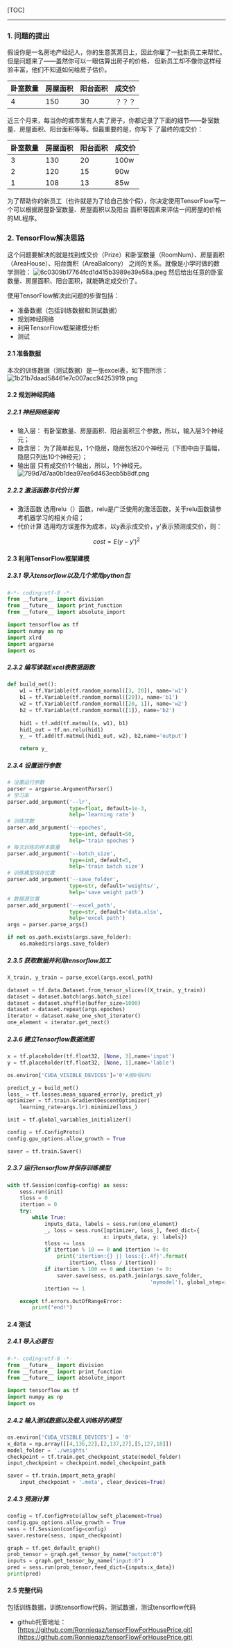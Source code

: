 [TOC]

-----
### 1. 问题的提出
假设你是一名房地产经纪人，你的生意蒸蒸日上，因此你雇了一批新员工来帮忙。但是问题来了——虽然你可以一眼估算出房子的价格，
但新员工却不像你这样经验丰富，他们不知道如何给房子估价。

| 卧室数量 | 房屋面积 | 阳台面积 | 成交价 |
| --- | --- | --- | --- |
| 4 | 150 | 30 | ？？？ |

近三个月来，每当你的城市里有人卖了房子，你都记录了下面的细节——卧室数量、房屋面积、阳台面积等等。但最重要的是，你写下
了最终的成交价：

|卧室数量  |房屋面积  |阳台面积  | 成交价 |
| --- | --- | --- | --- |
| 3 | 130| 20 | 100w |
| 2 | 120 | 15 | 90w |
| 1 | 108 | 13 | 85w |

为了帮助你的新员工（也许就是为了给自己放个假），你决定使用TensorFlow写一个可以根据房屋卧室数量、房屋面积以及阳台
面积等因素来评估一间房屋的价格的ML程序。
### 2. TensorFlow解决思路
这个问题要解决的就是找到成交价（Prize）和卧室数量（RoomNum）、房屋面积（AreaHouse）、阳台面积（AreaBalcony）
之间的关系。就像是小学时做的数学测验：
![6c0309b17764fcd1d415b3989e39e58a.jpeg](evernotecid://0F7C84DB-9663-4FC7-B768-B8A6DD0BD29F/appyinxiangcom/20498392/ENNote/p145?hash=6c0309b17764fcd1d415b3989e39e58a)
然后给出任意的卧室数量、房屋面积、阳台面积，就能确定成交价了。

使用TensorFlow解决此问题的步骤包括：
* 准备数据（包括训练数据和测试数据）
* 规划神经网络
* 利用TensorFlow框架建模分析
* 测试
#### 2.1 准备数据
本次的训练数据（测试数据）是一张excel表，如下图所示：
![1b21b7daad58461e7c007acc94253919.png](evernotecid://0F7C84DB-9663-4FC7-B768-B8A6DD0BD29F/appyinxiangcom/20498392/ENResource/p436)
#### 2.2 规划神经网络
##### 2.2.1 神经网络架构
* 输入层：
有卧室数量、房屋面积、阳台面积三个参数，所以，输入层3个神经元；
* 隐含层：
为了简单起见，1个隐层，隐层包括20个神经元（下图中由于篇幅，隐层只列出10个神经元）；
* 输出层
只有成交价1个输出，所以，1个神经元。
![799d7d7aa0b1dea97ea6d463ecb5b8df.png](evernotecid://0F7C84DB-9663-4FC7-B768-B8A6DD0BD29F/appyinxiangcom/20498392/ENResource/p437)
##### 2.2.2 激活函数与代价计算
* 激活函数
选用relu（）函数，relu是广泛使用的激活函数，关于relu函数请参考机器学习的相关介绍；
* 代价计算
选用均方误差作为成本，以y表示成交价，y'表示预测成交价，则：
```math
cost = E(y - y')^{2}
```
#### 2.3 利用TensorFlow框架建模
##### 2.3.1 导入tensorflow以及几个常用python包
```python
#-*- coding:utf-8 -*-
from __future__ import division
from __future__ import print_function
from __future__ import absolute_import

import tensorflow as tf
import numpy as np
import xlrd
import argparse
import os
```
##### 2.3.2 编写读取Excel表数据函数
```python
def build_net():
    w1 = tf.Variable(tf.random_normal([3, 20]), name='w1')
    b1 = tf.Variable(tf.random_normal([20]), name='b1')
    w2 = tf.Variable(tf.random_normal([20, 1]), name='w2')
    b2 = tf.Variable(tf.random_normal([1]), name='b2')
    
    hid1 = tf.add(tf.matmul(x, w1), b1)
    hid1_out = tf.nn.relu(hid1) 
    y_ = tf.add(tf.matmul(hid1_out, w2), b2,name='output')

    return y_

```
##### 2.3.4 设置运行参数
```python
# 设置运行参数
parser = argparse.ArgumentParser()
# 学习率
parser.add_argument('--lr',
                    type=float, default=1e-3,
                    help='learning rate')
# 训练次数
parser.add_argument('--epoches',
                    type=int, default=50,
                    help='train epoches')
# 每次训练的样本数量
parser.add_argument('--batch_size',
                    type=int, default=5,
                    help='train batch size')
# 训练模型保存位置
parser.add_argument('--save_folder',
                    type=str, default='weights/',
                    help='save weight path')
# 数据源位置
parser.add_argument('--excel_path',
                    type=str, default='data.xlsx',
                    help='excel path')
args = parser.parse_args()

if not os.path.exists(args.save_folder):
    os.makedirs(args.save_folder)

```

##### 2.3.5 获取数据并利用tensorflow加工
```python
X_train, y_train = parse_excel(args.excel_path)

dataset = tf.data.Dataset.from_tensor_slices((X_train, y_train))
dataset = dataset.batch(args.batch_size)
dataset = dataset.shuffle(buffer_size=1000)
dataset = dataset.repeat(args.epoches)
iterator = dataset.make_one_shot_iterator()
one_element = iterator.get_next()
```
##### 2.3.6 建立Tensorflow数据流图
```python
x = tf.placeholder(tf.float32, [None, 3],name='input')
y = tf.placeholder(tf.float32, [None, 1],name='lable')

os.environ['CUDA_VISIBLE_DEVICES']='0'#用0号GPU

predict_y = build_net()
loss_ = tf.losses.mean_squared_error(y, predict_y)
optimizer = tf.train.GradientDescentOptimizer(
    learning_rate=args.lr).minimize(loss_)

init = tf.global_variables_initializer()

config = tf.ConfigProto()
config.gpu_options.allow_growth = True

saver = tf.train.Saver()
```
##### 2.3.7 运行tensorflow并保存训练模型
```python
with tf.Session(config=config) as sess:
    sess.run(init)
    tloss = 0
    itertion = 0
    try:
        while True:
            inputs_data, labels = sess.run(one_element)
            _, loss = sess.run([optimizer, loss_], feed_dict={
                               x: inputs_data, y: labels})
            tloss += loss
            if itertion % 10 == 0 and itertion != 0:
                print('itertion:{} || loss:{:.4f}'.format(
                    itertion, tloss / itertion))
            if itertion % 100 == 0 and itertion != 0:
                saver.save(sess, os.path.join(args.save_folder,
                                              'mymodel'), global_step=itertion)
            itertion += 1

    except tf.errors.OutOfRangeError:
        print("end!")
```


#### 2.4 测试
##### 2.4.1 导入必要包
```python
#-*- coding:utf-8 -*-
from __future__ import division
from __future__ import print_function
from __future__ import absolute_import 

import tensorflow as tf
import numpy as np
import os

```
##### 2.4.2 输入测试数据以及载入训练好的模型
```python
os.environ['CUDA_VISIBLE_DEVICES'] = '0' 
x_data = np.array([[4,136,22],[2,137,27],[5,127,18]])
model_folder = './weights'
checkpoint = tf.train.get_checkpoint_state(model_folder)
input_checkpoint = checkpoint.model_checkpoint_path

saver = tf.train.import_meta_graph(
    input_checkpoint + '.meta', clear_devices=True)
```
##### 2.4.3 预测计算
```python
config = tf.ConfigProto(allow_soft_placement=True)
config.gpu_options.allow_growth = True
sess = tf.Session(config=config)
saver.restore(sess, input_checkpoint)

graph = tf.get_default_graph()
prob_tensor = graph.get_tensor_by_name("output:0")
inputs = graph.get_tensor_by_name("input:0")
pred = sess.run(prob_tensor,feed_dict={inputs:x_data})
print(pred)

```
#### 2.5 完整代码
包括训练数据，训练tensorflow代码，测试数据，测试tensorflow代码
* github托管地址：[https://github.com/Ronnieqaz/tensorFlowForHousePrice.git](https://github.com/Ronnieqaz/tensorFlowForHousePrice.git)

